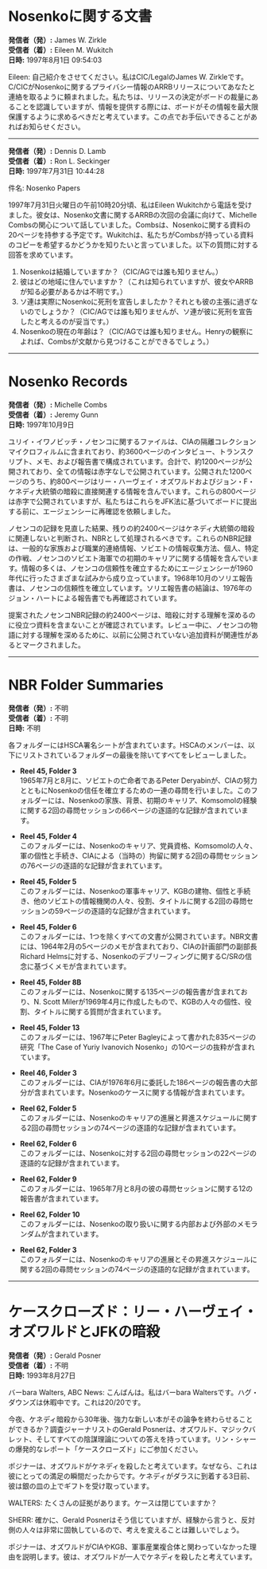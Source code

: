 # Nosenkoに関する文書

**発信者（発）:** James W. Zirkle  
**受信者（着）:** Eileen M. Wukitch  
**日時:** 1997年8月1日 09:54:03  

Eileen: 自己紹介をさせてください。私はCIC/LegalのJames W. Zirkleです。C/CICがNosenkoに関するプライバシー情報のARRBリリースについてあなたと連絡を取るように頼まれました。私たちは、リリースの決定がボードの裁量にあることを認識していますが、情報を提供する際には、ボードがその情報を最大限保護するように求めるべきだと考えています。この点でお手伝いできることがあればお知らせください。

---

**発信者（発）:** Dennis D. Lamb  
**受信者（着）:** Ron L. Seckinger  
**日時:** 1997年7月31日 10:44:28  

件名: Nosenko Papers

1997年7月31日火曜日の午前10時20分頃、私はEileen Wukitchから電話を受けました。彼女は、Nosenko文書に関するARRBの次回の会議に向けて、Michelle Combsの関心について話していました。Combsは、Nosenkoに関する資料の20ページを持参する予定です。Wukitchは、私たちがCombsが持っている資料のコピーを希望するかどうかを知りたいと言っていました。以下の質問に対する回答を求めています。

1. Nosenkoは結婚していますか？（CIC/AGでは誰も知りません。）
2. 彼はどの地域に住んでいますか？（これは知られていますが、彼女やARRBが知る必要があるかは不明です。）
3. ソ連は実際にNosenkoに死刑を宣告しましたか？それとも彼の主張に過ぎないのでしょうか？（CIC/AGでは誰も知りませんが、ソ連が彼に死刑を宣告したと考えるのが妥当です。）
4. Nosenkoの現在の年齢は？（CIC/AGでは誰も知りません。Henryの観察によれば、Combsが文献から見つけることができるでしょう。）

---

# Nosenko Records

**発信者（発）:** Michelle Combs  
**受信者（着）:** Jeremy Gunn  
**日時:** 1997年10月9日

ユリイ・イワノビッチ・ノセンコに関するファイルは、CIAの隔離コレクションマイクロフィルムに含まれており、約3600ページのインタビュー、トランスクリプト、メモ、および報告書で構成されています。合計で、約1200ページが公開されており、全ての情報は赤字なしで公開されています。公開された1200ページのうち、約800ページはリー・ハーヴェイ・オズワルドおよびジョン・F・ケネディ大統領の暗殺に直接関連する情報を含んでいます。これらの800ページは赤字で公開されていますが、私たちはこれらをJFK法に基づいてボードに提出する前に、エージェンシーに再確認を依頼しました。

ノセンコの記録を見直した結果、残りの約2400ページはケネディ大統領の暗殺に関連しないと判断され、NBRとして処理されるべきです。これらのNBR記録は、一般的な家族および職業的連絡情報、ソビエトの情報収集方法、個人、特定の作戦、ノセンコのソビエト海軍での初期のキャリアに関する情報を含んでいます。情報の多くは、ノセンコの信頼性を確立するためにエージェンシーが1960年代に行ったさまざまな試みから成り立っています。1968年10月のソリエ報告書は、ノセンコの信頼性を確立しています。ソリエ報告書の結論は、1976年のジョン・ハートによる報告書でも再確認されています。

提案されたノセンコNBR記録の約2400ページは、暗殺に対する理解を深めるのに役立つ資料を含まないことが確認されています。レビュー中に、ノセンコの物語に対する理解を深めるために、以前に公開されていない追加資料が関連性があるとマークされました。

---

# NBR Folder Summaries

**発信者（発）:** 不明  
**受信者（着）:** 不明  
**日時:** 不明  

各フォルダーにはHSCA署名シートが含まれています。HSCAのメンバーは、以下にリストされているフォルダーの最後を除いてすべてをレビューしました。

- **Reel 45, Folder 3**  
  1965年7月と8月に、ソビエトの亡命者であるPeter Deryabinが、CIAの努力とともにNosenkoの信任を確立するための一連の尋問を行いました。このフォルダーには、Nosenkoの家族、背景、初期のキャリア、Komsomolの経験に関する2回の尋問セッションの66ページの逐語的な記録が含まれています。

- **Reel 45, Folder 4**  
  このフォルダーには、Nosenkoのキャリア、党員資格、Komsomolの人々、軍の個性と手続き、CIAによる（当時の）拘留に関する2回の尋問セッションの76ページの逐語的な記録が含まれています。

- **Reel 45, Folder 5**  
  このフォルダーには、Nosenkoの軍事キャリア、KGBの建物、個性と手続き、他のソビエトの情報機関の人々、役割、タイトルに関する2回の尋問セッションの59ページの逐語的な記録が含まれています。

- **Reel 45, Folder 6**  
  このフォルダーには、1つを除くすべての文書が公開されています。NBR文書には、1964年2月の5ページのメモが含まれており、CIAの計画部門の副部長Richard Helmsに対する、Nosenkoのデブリーフィングに関するC/SRの信念に基づくメモが含まれています。

- **Reel 45, Folder 8B**  
  このフォルダーには、Nosenkoに関する135ページの報告書が含まれており、N. Scott Milerが1969年4月に作成したもので、KGBの人々の個性、役割、タイトルに関する質問が含まれています。

- **Reel 45, Folder 13**  
  このフォルダーには、1967年にPeter Bagleyによって書かれた835ページの研究「The Case of Yuriy Ivanovich Nosenko」の10ページの抜粋が含まれています。

- **Reel 46, Folder 3**  
  このフォルダーには、CIAが1976年6月に委託した186ページの報告書の大部分が含まれています。Nosenkoのケースに関する情報が含まれています。

- **Reel 62, Folder 5**  
  このフォルダーには、Nosenkoのキャリアの進展と昇進スケジュールに関する2回の尋問セッションの74ページの逐語的な記録が含まれています。

- **Reel 62, Folder 6**  
  このフォルダーには、Nosenkoに対する2回の尋問セッションの22ページの逐語的な記録が含まれています。

- **Reel 62, Folder 9**  
  このフォルダーには、1965年7月と8月の彼の尋問セッションに関する12の報告書が含まれています。

- **Reel 62, Folder 10**  
  このフォルダーには、Nosenkoの取り扱いに関する内部および外部のメモランダムが含まれています。

- **Reel 62, Folder 3**  
  このフォルダーには、Nosenkoのキャリアの進展とその昇進スケジュールに関する2回の尋問セッションの74ページの逐語的な記録が含まれています。

---

# ケースクローズド：リー・ハーヴェイ・オズワルドとJFKの暗殺

**発信者（発）:** Gerald Posner  
**受信者（着）:** 不明  
**日時:** 1993年8月27日  

バーbara Walters, ABC News: こんばんは。私はバーbara Waltersです。ハグ・ダウンズは休暇中です。これは20/20です。

今夜、ケネディ暗殺から30年後、強力な新しい本がその論争を終わらせることができるか？調査ジャーナリストのGerald Posnerは、オズワルド、マジックバレット、そしてすべての陰謀理論についての答えを持っています。リン・シャーの爆発的なレポート「ケースクローズド」にご参加ください。

ポジナーは、オズワルドがケネディを殺したと考えています。なぜなら、これは彼にとっての満足の瞬間だったからです。ケネディがダラスに到着する3日前、彼は銀の皿の上でギフトを受け取っています。

WALTERS: たくさんの証拠があります。ケースは閉じていますか？

SHERR: 確かに、Gerald Posnerはそう信じていますが、経験から言うと、反対側の人々は非常に固執しているので、考えを変えることは難しいでしょう。

ポジナーは、オズワルドがCIAやKGB、軍事産業複合体と関わっていなかった理由を説明します。彼は、オズワルドが一人でケネディを殺したと考えています。